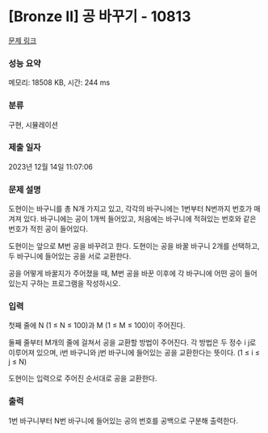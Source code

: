 # [Bronze II] 공 바꾸기 - 10813 

[문제 링크](https://www.acmicpc.net/problem/10813) 

### 성능 요약

메모리: 18508 KB, 시간: 244 ms

### 분류

구현, 시뮬레이션

### 제출 일자

2023년 12월 14일 11:07:06

### 문제 설명

<p>도현이는 바구니를 총 N개 가지고 있고, 각각의 바구니에는 1번부터 N번까지 번호가 매겨져 있다. 바구니에는 공이 1개씩 들어있고, 처음에는 바구니에 적혀있는 번호와 같은 번호가 적힌 공이 들어있다.</p>

<p>도현이는 앞으로 M번 공을 바꾸려고 한다. 도현이는 공을 바꿀 바구니 2개를 선택하고, 두 바구니에 들어있는 공을 서로 교환한다.</p>

<p>공을 어떻게 바꿀지가 주어졌을 때, M번 공을 바꾼 이후에 각 바구니에 어떤 공이 들어있는지 구하는 프로그램을 작성하시오.</p>

### 입력 

 <p>첫째 줄에 N (1 ≤ N ≤ 100)과 M (1 ≤ M ≤ 100)이 주어진다.</p>

<p>둘째 줄부터 M개의 줄에 걸쳐서 공을 교환할 방법이 주어진다. 각 방법은 두 정수 i j로 이루어져 있으며, i번 바구니와 j번 바구니에 들어있는 공을 교환한다는 뜻이다. (1 ≤ i ≤ j ≤ N)</p>

<p>도현이는 입력으로 주어진 순서대로 공을 교환한다.</p>

### 출력 

 <p>1번 바구니부터 N번 바구니에 들어있는 공의 번호를 공백으로 구분해 출력한다.</p>

